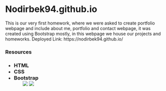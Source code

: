 # Nodirbek94.github.io
<p>This is our very first homework, where we were asked to create portfolio webpage and include about me, portfolio and contact webpage, it was created using Bootstrap mostly, in this webpage we house our projects and homeworks.
  Deployed Link: https://nodirbek94.github.io/
  <h3>Resources<h3>
    <ul>
      <li>HTML
        <li>CSS
          <li>Bootstrap
            <ul>
              <img src="./assets/images/Screen%20Shot%202020-09-20%20at%204.34.39%20PM.png">
              <img src="./assets/images/Screen%20Shot%202020-09-20%20at%204.34.55%20PM.png">
